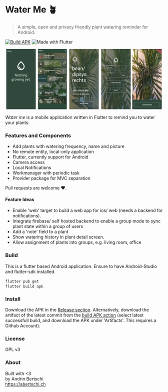 # Water Me 🪴

> A simple, open and privacy friendly plant watering reminder for Android.
  
  [![Build APK](https://github.com/abertschi/water-me/actions/workflows/build.yml/badge.svg)](https://github.com/abertschi/water-me/actions/workflows/build.yml)
   ![Made with Flutter](https://img.shields.io/badge/Made%20with-Flutter-1f425f.svg)
<p align="left">
    <img src="./assets/preview2.png" alt="preview" width="800"/>
</p>

_Water me_ is a mobile application written in Flutter to  remind you to water your plants.

### Features and Components
- Add plants with watering frequency, name and picture
- No remote entity, local-only application
- Flutter, currently support for Android
- Camera access
- Local Notifications
- Workmanager with periodic task
- Provider package for MVC separation
  
    
Pull requests are welcome :heart:.

#### Feature Ideas
- Enable 'web' target to build a web app for ios/ web (needs a backend for notifications).
- Integrate firebase/ self hosted backend to enable a group mode to sync plant state within a group of users
- Add a 'note' field to a plant
- Show watering history in plant detail screen.
- Allow assignment of plants into groups, e.g. living room, office

### Build
This is a flutter based Android application. Ensure to have Android-Studio and flutter-sdk installed.
```
flutter pub get
flutter build apk
```

### Install
Download the APK in the [Release section](https://github.com/abertschi/water-me/releases). Alternatively, download the artifact of the latest commit from the [build APK action](https://github.com/abertschi/water-me/actions/workflows/build.yml) (select latest successfull build, and download the APK under 'Artifacts'. This requires a Github Account).

### License
GPL v3

### About
Built with <3   
by Andrin Bertschi  
https://abertschi.ch
